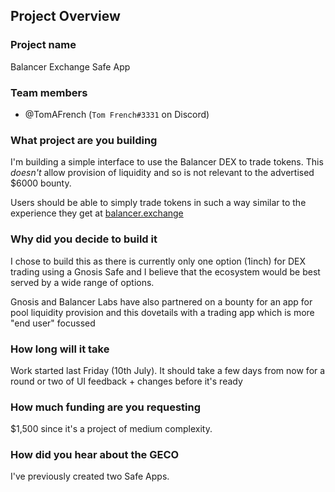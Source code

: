 ## Project Overview

### Project name

Balancer Exchange Safe App

### Team members

- @TomAFrench (`Tom French#3331` on Discord)

### What project are you building

I'm building a simple interface to use the Balancer DEX to trade tokens. This _doesn't_ allow provision of liquidity and so is not relevant to the advertised $6000 bounty.

Users should be able to simply trade tokens in such a way similar to the experience they get at [balancer.exchange](https://balancer.exchange)

### Why did you decide to build it

I chose to build this as there is currently only one option (1inch) for DEX trading using a Gnosis Safe and I believe that the ecosystem would be best served by a wide range of options.

Gnosis and Balancer Labs have also partnered on a bounty for an app for pool liquidity provision and this dovetails with a trading app which is more "end user" focussed

### How long will it take

Work started last Friday (10th July). It should take a few days from now for a round or two of UI feedback + changes before it's ready 

### How much funding are you requesting

\$1,500 since it's a project of medium complexity.

### How did you hear about the GECO

I've previously created two Safe Apps.
